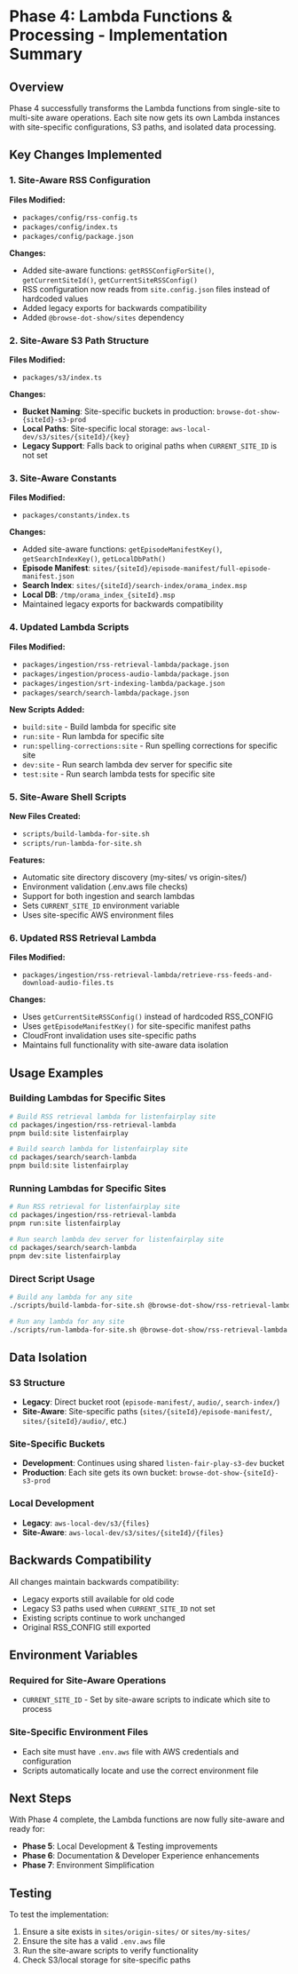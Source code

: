 # Phase 4: Lambda Functions & Processing - Implementation Summary

## Overview
Phase 4 successfully transforms the Lambda functions from single-site to multi-site aware operations. Each site now gets its own Lambda instances with site-specific configurations, S3 paths, and isolated data processing.

## Key Changes Implemented

### 1. Site-Aware RSS Configuration

**Files Modified:**
- `packages/config/rss-config.ts`
- `packages/config/index.ts`
- `packages/config/package.json`

**Changes:**
- Added site-aware functions: `getRSSConfigForSite()`, `getCurrentSiteId()`, `getCurrentSiteRSSConfig()`
- RSS configuration now reads from `site.config.json` files instead of hardcoded values
- Added legacy exports for backwards compatibility
- Added `@browse-dot-show/sites` dependency

### 2. Site-Aware S3 Path Structure

**Files Modified:**
- `packages/s3/index.ts`

**Changes:**
- **Bucket Naming**: Site-specific buckets in production: `browse-dot-show-{siteId}-s3-prod`
- **Local Paths**: Site-specific local storage: `aws-local-dev/s3/sites/{siteId}/{key}`
- **Legacy Support**: Falls back to original paths when `CURRENT_SITE_ID` is not set

### 3. Site-Aware Constants

**Files Modified:**
- `packages/constants/index.ts`

**Changes:**
- Added site-aware functions: `getEpisodeManifestKey()`, `getSearchIndexKey()`, `getLocalDbPath()`
- **Episode Manifest**: `sites/{siteId}/episode-manifest/full-episode-manifest.json`
- **Search Index**: `sites/{siteId}/search-index/orama_index.msp`
- **Local DB**: `/tmp/orama_index_{siteId}.msp`
- Maintained legacy exports for backwards compatibility

### 4. Updated Lambda Scripts

**Files Modified:**
- `packages/ingestion/rss-retrieval-lambda/package.json`
- `packages/ingestion/process-audio-lambda/package.json`
- `packages/ingestion/srt-indexing-lambda/package.json`
- `packages/search/search-lambda/package.json`

**New Scripts Added:**
- `build:site` - Build lambda for specific site
- `run:site` - Run lambda for specific site
- `run:spelling-corrections:site` - Run spelling corrections for specific site
- `dev:site` - Run search lambda dev server for specific site
- `test:site` - Run search lambda tests for specific site

### 5. Site-Aware Shell Scripts

**New Files Created:**
- `scripts/build-lambda-for-site.sh`
- `scripts/run-lambda-for-site.sh`

**Features:**
- Automatic site directory discovery (my-sites/ vs origin-sites/)
- Environment validation (.env.aws file checks)
- Support for both ingestion and search lambdas
- Sets `CURRENT_SITE_ID` environment variable
- Uses site-specific AWS environment files

### 6. Updated RSS Retrieval Lambda

**Files Modified:**
- `packages/ingestion/rss-retrieval-lambda/retrieve-rss-feeds-and-download-audio-files.ts`

**Changes:**
- Uses `getCurrentSiteRSSConfig()` instead of hardcoded RSS_CONFIG
- Uses `getEpisodeManifestKey()` for site-specific manifest paths
- CloudFront invalidation uses site-specific paths
- Maintains full functionality with site-aware data isolation

## Usage Examples

### Building Lambdas for Specific Sites
```bash
# Build RSS retrieval lambda for listenfairplay site
cd packages/ingestion/rss-retrieval-lambda
pnpm build:site listenfairplay

# Build search lambda for listenfairplay site
cd packages/search/search-lambda
pnpm build:site listenfairplay
```

### Running Lambdas for Specific Sites
```bash
# Run RSS retrieval for listenfairplay site
cd packages/ingestion/rss-retrieval-lambda
pnpm run:site listenfairplay

# Run search lambda dev server for listenfairplay site
cd packages/search/search-lambda
pnpm dev:site listenfairplay
```

### Direct Script Usage
```bash
# Build any lambda for any site
./scripts/build-lambda-for-site.sh @browse-dot-show/rss-retrieval-lambda listenfairplay

# Run any lambda for any site
./scripts/run-lambda-for-site.sh @browse-dot-show/rss-retrieval-lambda retrieve-rss-feeds-and-download-audio-files.ts listenfairplay
```

## Data Isolation

### S3 Structure
- **Legacy**: Direct bucket root (`episode-manifest/`, `audio/`, `search-index/`)
- **Site-Aware**: Site-specific paths (`sites/{siteId}/episode-manifest/`, `sites/{siteId}/audio/`, etc.)

### Site-Specific Buckets
- **Development**: Continues using shared `listen-fair-play-s3-dev` bucket
- **Production**: Each site gets its own bucket: `browse-dot-show-{siteId}-s3-prod`

### Local Development
- **Legacy**: `aws-local-dev/s3/{files}`
- **Site-Aware**: `aws-local-dev/s3/sites/{siteId}/{files}`

## Backwards Compatibility

All changes maintain backwards compatibility:
- Legacy exports still available for old code
- Legacy S3 paths used when `CURRENT_SITE_ID` not set
- Existing scripts continue to work unchanged
- Original RSS_CONFIG still exported

## Environment Variables

### Required for Site-Aware Operations
- `CURRENT_SITE_ID` - Set by site-aware scripts to indicate which site to process

### Site-Specific Environment Files
- Each site must have `.env.aws` file with AWS credentials and configuration
- Scripts automatically locate and use the correct environment file

## Next Steps

With Phase 4 complete, the Lambda functions are now fully site-aware and ready for:
- **Phase 5**: Local Development & Testing improvements
- **Phase 6**: Documentation & Developer Experience enhancements
- **Phase 7**: Environment Simplification

## Testing

To test the implementation:
1. Ensure a site exists in `sites/origin-sites/` or `sites/my-sites/`
2. Ensure the site has a valid `.env.aws` file
3. Run the site-aware scripts to verify functionality
4. Check S3/local storage for site-specific paths 